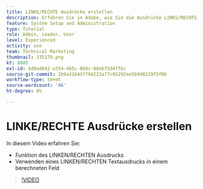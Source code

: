 ```yaml
---
title: LINKE/RECHTE Ausdrücke erstellen
description: Erfahren Sie in Adobe, wie Sie die Ausdrücke LINKS/RECHTS in einem berechneten Feld verwenden. [!DNL Workfront].
feature: System Setup and Administration
type: Tutorial
role: Admin, Leader, User
level: Experienced
activity: use
team: Technical Marketing
thumbnail: 335179.png
kt: 8885
exl-id: 6d0ad842-e354-465c-8b9c-88eb75d47fbc
source-git-commit: 2b9a31b45ff94222a77c05292ee5b9d8229f5f0b
workflow-type: tm+mt
source-wordcount: '46'
ht-degree: 0%

---
```


# LINKE/RECHTE Ausdrücke erstellen

In diesem Video erfahren Sie:

* Funktion des LINKEN/RECHTEN Ausdrucks
* Verwenden eines LINKEN/RECHTEN Textausdrucks in einem berechneten Feld

>[!VIDEO](https://video.tv.adobe.com/v/335179/?quality=12)
